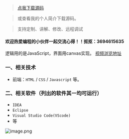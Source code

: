 > [点我下载源码](https://www.notmaker.com/detail/3c85a7f691014525978e7dae93748ad1/ghp) 


> 或查看我的个人简介下载源码。

> 支持定制、讲解、修改、远程调试


#### 欢迎热爱编程的小伙伴一起交流心得！！抠抠：3694615635 



逻辑用的是JavaScript，界面用canvas实现。 
[视频浏览地址](https://store.ptcc9.top/manual_upload/js2048游戏.mp4)

### 一、相关技术
- 前端：`HTML` / `CSS` / `Javascript` 等。

### 二、相关软件（列出的软件其一均可运行）
- `IDEA`
- `Eclipse`
- `Visual Studio Code(VScode)`
- 等

![image.png](https://store.ptcc9.top/notmaker/user_upload/ba15bc64d0b24c178659372c9c4386bd/2024-02-26%2020:39:38_image.png)


